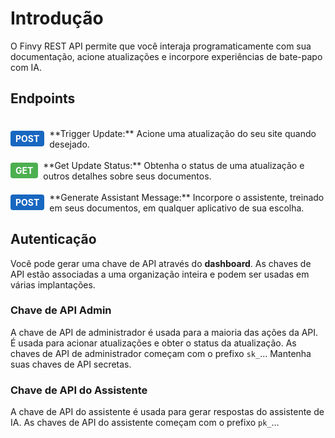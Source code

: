 # Introdução

O Finvy REST API permite que você interaja programaticamente com sua documentação, acione atualizações e incorpore experiências de bate-papo com IA.

## Endpoints

<br>

<div style="display: flex; align-items: center; gap: 8px;">
  <span style="background-color: #1867C0; color: white; padding: 4px 8px; border-radius: 4px; font-weight: bold;">POST</span>
  <span>**Trigger Update:** Acione uma atualização do seu site quando desejado.</span>
</div>

<br>

<div style="display: flex; align-items: center; gap: 8px;">
  <span style="background-color: #4CAF50; color: white; padding: 4px 8px; border-radius: 4px; font-weight: bold;">GET</span>
  <span>**Get Update Status:** Obtenha o status de uma atualização e outros detalhes sobre seus documentos.</span>
</div>

<br>

<div style="display: flex; align-items: center; gap: 8px;">
  <span style="background-color: #1867C0; color: white; padding: 4px 8px; border-radius: 4px; font-weight: bold;">POST</span>
  <span>**Generate Assistant Message:** Incorpore o assistente, treinado em seus documentos, em qualquer aplicativo de sua escolha.</span>
</div>


## Autenticação

Você pode gerar uma chave de API através do **dashboard**. As chaves de API estão associadas a uma organização inteira e podem ser usadas em várias implantações.

### Chave de API Admin

A chave de API de administrador é usada para a maioria das ações da API. É usada para acionar atualizações e obter o status da atualização. As chaves de API de administrador começam com o prefixo `sk_`... Mantenha suas chaves de API secretas.

### Chave de API do Assistente

A chave de API do assistente é usada para gerar respostas do assistente de IA. As chaves de API do assistente começam com o prefixo `pk_`...